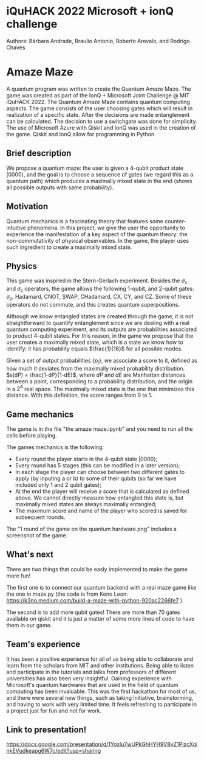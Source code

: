 # iQuHACK 2022 Microsoft + ionQ challenge
Authors: Bárbara Andrade, Braulio Antonio, Roberto Arevalo, and Rodrigo Chaves

# Amaze Maze 

A quantum program was written to create the Quantum Amaze Maze. The game was created as part of the IonQ + Microsoft Joint Challenge @ MIT iQuHACK 2022. The Quantum Amaze Maze contains quantum computing aspects. The game consists of the user choosing gates which will result in realization of a specific state. After the decisions are made entanglement can be calculated. The decision to use a switchgate was done for simplicity. The use of Microsoft Azure with Qiskit and IonQ was used in the creation of the game. Qiskit and IonQ allow for programming in Python.

## Brief description
We propose a quantum maze: the user is given a 4-qubit product state $|{0000}\rangle$, and the goal is to choose a sequence of gates (we regard this as a quantum path) which produces a maximally mixed state in the end (shows all possible outputs with same probability).

## Motivation
Quantum mechanics is a fascinating theory that features some counter-intuitive phenomena. In this project, we give the user the opportunity to experience the manifestation of a key aspect of the quantum theory: the non-commutativity of physical observables. In the game, the player uses such ingredient to create a maximally mixed state.

## Physics
This game was inspired in the Stern-Gerlach experiment. Besides the $\sigma_x$ and $\sigma_z$ operators, the game allows the following 1-qubit, and 2-qubit gates: $\sigma_z$, Hadamard, CNOT, SWAP, CHadamard, CX, CY, and CZ. Some of these operators do not commute, and this creates quantum superpositions.

Although we know entangled states are created through the game, it is not straightforward to quantify entanglement since we are dealing with a real quantum computing experiment, and its outputs are probabilities associated to product 4-qubit states. For this reason, in the game we propose that the user creates a maximally mixed state, which is a state we know how to identify: it has probability equals $\frac{1}{16}$ for all possible modes.

Given a set of output probabilities $\{p_j\}$, we associate a score to it, defined as how much it deviates from the maximally mixed probability distribution. $s(dP) = \frac{1-dP}{1-dE}$, where $dP$ and $dE$ are Manhattan distances between a point, corresponding to a probability distribution, and the origin in a $2^4$ real space. The maximally mixed state is the one that minimizes this distance. With this definition, the score ranges from 0 to 1.

## Game mechanics
The game is in the file "the amaze maze.ipynb" and you need to run all the cells before playing. 

The games mechanics is the following:

- Every round the player starts in the 4-qubit state $|{0000}\rangle$;
- Every round has 5 stages (this can be modified in a later version);
- In each stage the player can choose between two different gates to apply (by inputing a or b) to some of their qubits (so far we have included only 1 and 2 qubit gates);
- At the end the player will receive a score that is calculated as defined above. We cannot directly measure how entangled this state is, but maximally mixed states are always maximally entangled;
- The maximum score and name of the player who scored is saved for subsequent rounds.

The "1 round of the game on the quantum hardware.png" includes a screenshot of the game.

## What's next
There are two things that could be easly implemented to make the game more fun! 

The first one is to connect our quantum backend with a real maze game like the one in maze.py (the code is from Keno Leon: https://k3no.medium.com/build-a-maze-with-python-920ac2266fe7 ). 

The second is to add more qubit gates!
There are more than 70 gates available on qiskit and it is just a matter of some more lines of code to have them in our game.

## Team's experience
It has been a positive experience for all of us being able to collaborate and learn from the scholars from MIT and other institutions. Being able to listen and participate in the tutorials and talks from professors of different universities has also been very insightful. Gaining experience with Microsoft's quantum hardwares that are used in the field of quantum computing has been invaluable. This was the first hackathon for most of us, and there were several new things, such as taking initiative, brainstorming, and having to work with very limited time. It feels refreshing to participate in a project just for fun and not for work.

## Link to presentation!
https://docs.google.com/presentation/d/1Yoxlu7wUPkGhHYH9V8vZ1PizcXqinkEVudkeapg6W7c/edit?usp=sharing 
